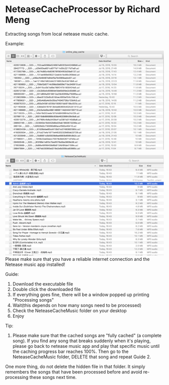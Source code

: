 # NeteaseCacheProcessor by Richard Meng

Extracting songs from local netease music cache.

Example:

![alt tag](https://raw.githubusercontent.com/jiaqimeng/NeteaseCacheProcessor/master/Screen%20Shot%202016-07-21%20at%2016.39.43.png)

![alt tag](https://github.com/jiaqimeng/NeteaseCacheProcessor/blob/master/Screen%20Shot%202016-07-21%20at%2016.45.52.png)
Please make sure that you have a reliable internet connection and the Netease music app installed!

Guide:
  1. Download the executable file
  2. Double click the downloaded file
  3. If everything goes fine, there will be a window popped up printing "Processing songs"
  4. Wait(this depends on how many songs need to be processed)
  5. Check the NeteaseCacheMusic folder on your desktop
  6. Enjoy
  
Tip:
  1. Please make sure that the cached songs are "fully cached" (a complete song). If you find any song that breaks suddenly when it's playing, please go back to netease music app and play that specific music until the caching progress bar reaches 100%. Then go to the NeteaseCacheMusic folder, DELETE that song and repeat Guide 2.
  
One more thing, do not delete the hidden file in that folder. It simply remembers the songs that have been processed before and avoid re-processing these songs next time.
